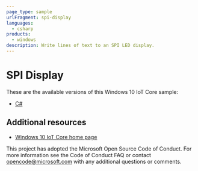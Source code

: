 ```yaml
---
page_type: sample
urlFragment: spi-display
languages:
  - csharp
products:
  - windows
description: Write lines of text to an SPI LED display.
---
```


# SPI Display

These are the available versions of this Windows 10 IoT Core sample:

*	[C#](./CS/README.md)

## Additional resources
* [Windows 10 IoT Core home page](https://developer.microsoft.com/en-us/windows/iot/)

This project has adopted the Microsoft Open Source Code of Conduct. For more information see the Code of Conduct FAQ or contact <opencode@microsoft.com> with any additional questions or comments.
